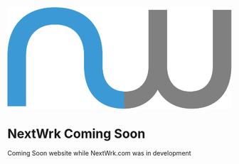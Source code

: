 <img src='./images/icons/logo.png' alt="NextWrk.com Logo" align="center" />

# NextWrk Coming Soon

Coming Soon website while NextWrk.com was in development
